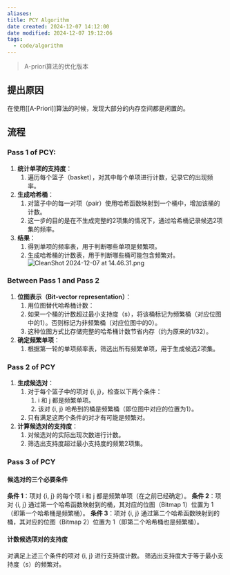 ```yaml
---
aliases: 
title: PCY Algorithm
date created: 2024-12-07 14:12:00
date modified: 2024-12-07 19:12:06
tags:
  - code/algorithm
---
```

> A-priori算法的优化版本
## 提出原因
在使用[[A-Priori]]算法的时候，发现大部分的内存空间都是闲置的。
## 流程
### Pass 1 of PCY:
1. **统计单项的支持度**：
	1. 遍历每个篮子（basket），对其中每个单项进行计数，记录它的出现频率。
2. **生成哈希桶**：
	1. 对篮子中的每一对项（pair）使用哈希函数映射到一个桶中，增加该桶的计数。
	2. 这一步的目的是在不生成完整的2项集的情况下，通过哈希桶记录候选2项集的频率。
3. **结果**：
	1. 得到单项的频率表，用于判断哪些单项是频繁项。
	2. 生成哈希桶的计数表，用于判断哪些桶可能包含频繁对。
![CleanShot 2024-12-07 at 14.46.31.png](https://typora-tes.oss-cn-shanghai.aliyuncs.com/picgo/CleanShot%202024-12-07%20at%2014.46.31.png)
### Between Pass 1 and Pass 2
1. **位图表示（Bit-vector representation）**：
	1. 用位图替代哈希桶计数：
	2. 如果一个桶的计数超过最小支持度（s），将该桶标记为频繁桶（对应位图中的1）。否则标记为非频繁桶（对应位图中的0）。
	3. 这种位图方式比存储完整的哈希桶计数节省内存（约为原来的1/32）。
2. **确定频繁单项**：
	1. 根据第一轮的单项频率表，筛选出所有频繁单项，用于生成候选2项集。
### Pass 2 of PCY
1. **生成候选对**：
	1. 对于每个篮子中的项对 {i, j}，检查以下两个条件：
		1. i 和 j 都是频繁单项。
		2. 该对 {i, j} 哈希到的桶是频繁桶（即位图中对应的位置为1）。
	2. 只有满足这两个条件的对才有可能是频繁对。
2. **计算候选对的支持度**：
	1. 对候选对的实际出现次数进行计数。
	2. 筛选出支持度超过最小支持度的频繁2项集。
### Pass 3 of PCY
#### 候选对的三个必要条件
**条件 1**：项对 {i, j} 的每个项 i 和 j 都是频繁单项（在之前已经确定）。
**条件 2**：项对 {i, j} 通过第一个哈希函数映射到的桶，其对应的位图（Bitmap 1）位置为 1（即第一个哈希桶是频繁桶）。
**条件 3**：项对 {i, j} 通过第二个哈希函数映射到的桶，其对应的位图（Bitmap 2）位置为 1（即第二个哈希桶也是频繁桶）。

#### 计数候选项对的支持度
对满足上述三个条件的项对 {i, j} 进行支持度计数。
筛选出支持度大于等于最小支持度（s）的频繁对。
